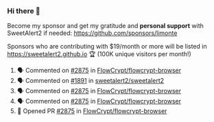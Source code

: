 ### Hi there 👋

Become my sponsor and get my gratitude and **personal support** with SweetAlert2 if needed: https://github.com/sponsors/limonte

Sponsors who are contributing with $19/month or more will be listed in https://sweetalert2.github.io 🏆 (100K unique visitors per month!)

<!--START_SECTION:activity-->
1. 🗣 Commented on [#2875](https://github.com//FlowCrypt/flowcrypt-browser/issues/2875) in [FlowCrypt/flowcrypt-browser](https://github.com//FlowCrypt/flowcrypt-browser)
2. 🗣 Commented on [#1891](https://github.com//sweetalert2/sweetalert2/issues/1891) in [sweetalert2/sweetalert2](https://github.com//sweetalert2/sweetalert2)
3. 🗣 Commented on [#2875](https://github.com//FlowCrypt/flowcrypt-browser/issues/2875) in [FlowCrypt/flowcrypt-browser](https://github.com//FlowCrypt/flowcrypt-browser)
4. 🗣 Commented on [#2875](https://github.com//FlowCrypt/flowcrypt-browser/issues/2875) in [FlowCrypt/flowcrypt-browser](https://github.com//FlowCrypt/flowcrypt-browser)
5. 💪 Opened PR [#2875](https://github.com//FlowCrypt/flowcrypt-browser/pull/2875) in [FlowCrypt/flowcrypt-browser](https://github.com//FlowCrypt/flowcrypt-browser)
<!--END_SECTION:activity-->
